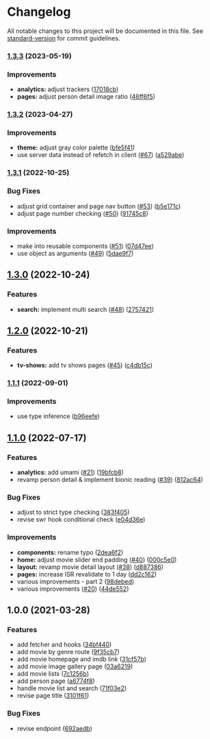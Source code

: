 # Changelog

All notable changes to this project will be documented in this file. See [standard-version](https://github.com/conventional-changelog/standard-version) for commit guidelines.

### [1.3.3](https://github.com/sozonome/muvees/compare/v1.3.2...v1.3.3) (2023-05-19)


### Improvements

* **analytics:** adjust trackers ([17018cb](https://github.com/sozonome/muvees/commit/17018cb5a053f802bc4e928747ac6b663e4b802e))
* **pages:** adjust person detail image ratio ([46ff6f5](https://github.com/sozonome/muvees/commit/46ff6f5f6b02221ad25bec3d08f4b6b153828181))

### [1.3.2](https://github.com/sozonome/muvees/compare/v1.3.1...v1.3.2) (2023-04-27)


### Improvements

* **theme:** adjust gray color palette ([bfe5f41](https://github.com/sozonome/muvees/commit/bfe5f417f1e76c3920503d4312159159beafbd6d))
* use server data instead of refetch in client ([#67](https://github.com/sozonome/muvees/issues/67)) ([a529abe](https://github.com/sozonome/muvees/commit/a529abe32d1710a6c0927427e775bcb6087b1288))

### [1.3.1](https://github.com/sozonome/muvees/compare/v1.3.0...v1.3.1) (2022-10-25)


### Bug Fixes

* adjust grid container and page nav button ([#53](https://github.com/sozonome/muvees/issues/53)) ([b5e171c](https://github.com/sozonome/muvees/commit/b5e171c5b1877f669195e8f2e7dbbf7b2c08c838))
* adjust page number checking ([#50](https://github.com/sozonome/muvees/issues/50)) ([91745c8](https://github.com/sozonome/muvees/commit/91745c8fbd8ec53e01989a866ec4244b37f86753))


### Improvements

* make into reusable components ([#51](https://github.com/sozonome/muvees/issues/51)) ([07d47ee](https://github.com/sozonome/muvees/commit/07d47ee6401eeddac14ea82ec2c84e787a514dac))
* use object as arguments ([#49](https://github.com/sozonome/muvees/issues/49)) ([5dae9f7](https://github.com/sozonome/muvees/commit/5dae9f7c95e3ed1811bb1fce83a2075df6518b0c))

## [1.3.0](https://github.com/sozonome/muvees/compare/v1.2.0...v1.3.0) (2022-10-24)


### Features

* **search:** implement multi search ([#48](https://github.com/sozonome/muvees/issues/48)) ([2757421](https://github.com/sozonome/muvees/commit/2757421ac6ec299c521f15361629b2c178237f40))

## [1.2.0](https://github.com/sozonome/muvees/compare/v1.1.1...v1.2.0) (2022-10-21)


### Features

* **tv-shows:** add tv shows pages ([#45](https://github.com/sozonome/muvees/issues/45)) ([c4db15c](https://github.com/sozonome/muvees/commit/c4db15cc44f713be3e1d41b2b52509e475b53d52))

### [1.1.1](https://github.com/sozonome/muvees/compare/v1.1.0...v1.1.1) (2022-09-01)


### Improvements

* use type inference ([b96eefe](https://github.com/sozonome/muvees/commit/b96eefeeeef8c43976dfcb6b540d0cf37a8d1104))

## [1.1.0](https://github.com/sozonome/muvees/compare/v1.0.0...v1.1.0) (2022-07-17)


### Features

* **analytics:** add umami ([#21](https://github.com/sozonome/muvees/issues/21)) ([19bfcb8](https://github.com/sozonome/muvees/commit/19bfcb8bdf5c72cb2a7be59e628050462926218f))
* revamp person detail & implement bionic reading ([#39](https://github.com/sozonome/muvees/issues/39)) ([812ac64](https://github.com/sozonome/muvees/commit/812ac64442907c5765cd3b678c29ddd24b89c0f0))


### Bug Fixes

* adjust to strict type checking ([383f405](https://github.com/sozonome/muvees/commit/383f40547a5a20552e979d21b3a2c485bd1ab4da))
* revise swr hook conditional check ([e04d36e](https://github.com/sozonome/muvees/commit/e04d36ef5226e7d7e626a5a613e03a11a8bcfde4))


### Improvements

* **components:** rename typo ([2dea6f2](https://github.com/sozonome/muvees/commit/2dea6f23452e71fba523b6d6f663a4353d912130))
* **home:** adjust movie slider end padding ([#40](https://github.com/sozonome/muvees/issues/40)) ([000c5e0](https://github.com/sozonome/muvees/commit/000c5e0f18161ddcdbba790231e54bf98e0e9ace))
* **layout:** revamp movie detail layout ([#38](https://github.com/sozonome/muvees/issues/38)) ([d887386](https://github.com/sozonome/muvees/commit/d887386ca4bbfc08f23800fe4ece51a69affb7d6))
* **pages:** increase ISR revalidate to 1 day ([dd2c162](https://github.com/sozonome/muvees/commit/dd2c162497afac6a34858aec188dbc5fdf35f72c))
* various improvements - part 2 ([98debed](https://github.com/sozonome/muvees/commit/98debed3fb491061b7dabc8632043b37006ca8fd))
* various improvements ([#20](https://github.com/sozonome/muvees/issues/20)) ([44de552](https://github.com/sozonome/muvees/commit/44de552bffdf74f73ba173b7a62b43f294645664))

## 1.0.0 (2021-03-28)


### Features

* add fetcher and hooks ([34bf440](https://github.com/sozonome/muvees/commit/34bf440206c55ea6dbafdcc16bbf18af7d7c2556))
* add movie by genre route ([9f35cb7](https://github.com/sozonome/muvees/commit/9f35cb7cfafbce0e54c716304f64e7d0a7b4200b))
* add movie homepage and imdb link ([31cf57b](https://github.com/sozonome/muvees/commit/31cf57b92fe8b1d89df480280450fa771d868683))
* add movie image gallery page ([03a6219](https://github.com/sozonome/muvees/commit/03a6219ae8245487a40272e68aed260ebd74efaf))
* add movie lists ([7c1256b](https://github.com/sozonome/muvees/commit/7c1256bf0a2a2da87c42846ae8f1f6118196e397))
* add person page ([a6774f8](https://github.com/sozonome/muvees/commit/a6774f81d61212276acbf422f7a86ffbd2a5c544))
* handle movie list and search ([71f03e2](https://github.com/sozonome/muvees/commit/71f03e2d91f2100bb4a7fec0a4e56fb4db2f3824))
* revise page title ([3101f61](https://github.com/sozonome/muvees/commit/3101f613daa0a575425e93b26d343cf3ac5cb604))


### Bug Fixes

* revise endpoint ([692aedb](https://github.com/sozonome/muvees/commit/692aedbfdc3beb1d8b534eda18c6f29fcf486670))
